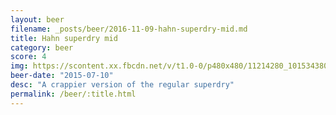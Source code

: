 ```yaml
---
layout: beer
filename: _posts/beer/2016-11-09-hahn-superdry-mid.md
title: Hahn superdry mid
category: beer
score: 4
img: https://scontent.xx.fbcdn.net/v/t1.0-0/p480x480/11214280_10153438037523745_4286815657184147844_n.jpg?_nc_cat=103&_nc_ht=scontent.xx&oh=5cf7d51a6e4fba10132f4882f49f32e6&oe=5CA88831
beer-date: "2015-07-10"
desc: "A crappier version of the regular superdry"
permalink: /beer/:title.html
---
```

